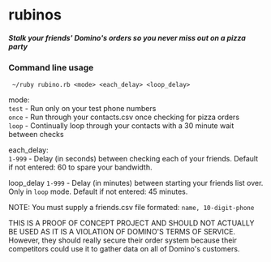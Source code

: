 # rubinos
##### Stalk your friends' Domino's orders so you never miss out on a pizza party

### Command line usage

``` ~/ruby rubino.rb <mode> <each_delay> <loop_delay>```

mode:  
	```test``` - Run only on your test phone numbers  
	```once``` - Run through your contacts.csv once checking for pizza orders  
	```loop``` - Continually loop through your contacts with a 30 minute wait between checks  

each_delay:  
```1-999``` - Delay (in seconds) between checking each of your friends. Default if not entered: 60 to spare your bandwidth.

loop_delay
```1-999``` - Delay (in minutes) between starting your friends list over. Only in ```loop``` mode. Default if not entered: 45 minutes.  



NOTE: You must supply a friends.csv file formated: ``` name, 10-digit-phone ``` 


THIS IS A PROOF OF CONCEPT PROJECT AND SHOULD NOT ACTUALLY BE USED AS IT IS A VIOLATION OF DOMINO'S TERMS OF SERVICE.
However, they should really secure their order system because their competitors could use it to gather data on all of Domino's customers.
